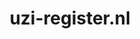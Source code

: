 ---
layout: post
title:  "uzi-register.nl"
internal_url:  "/dutchgov/uzi-register.nl.html"
categories: dutchgov
---